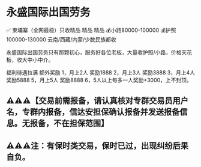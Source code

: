 # 永盛国际出国劳务

 ✅ 柬埔寨（全网最稳）只收精品 精品 精品
 💰小路80000-100000
 💰护照100000-130000
 云南/西藏/内蒙/少数民族都收

 永盛国际出国劳务只有那颗初心，服务好各位老板，大量收护照/小路，价格天花板，收大中小中介。

 福利待遇拉满 额外奖励
1，月上2人 奖励1888
2，月上3人 奖励3888
3，月上4人 奖励5888
5，月上5人 奖励8888
6，5人以上每多一人奖励+3000，上不封顶。

## ⚠️⚠️⚠️【交易前需报备，请认真核对专群交易员用户名，专群内报备，信达安担保确认报备并发送报备信息。无报备，不在担保范围】

## ⚠️⚠️⚠️注：有保时类交易，保时已过，出现纠纷后果自负。
